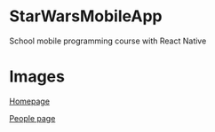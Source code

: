 # StarWarsMobileApp
School mobile programming course with React Native

# Images
[Homepage](https://imgur.com/a/tmeSQho)

[People page](https://imgur.com/a/3ryDv1E)
